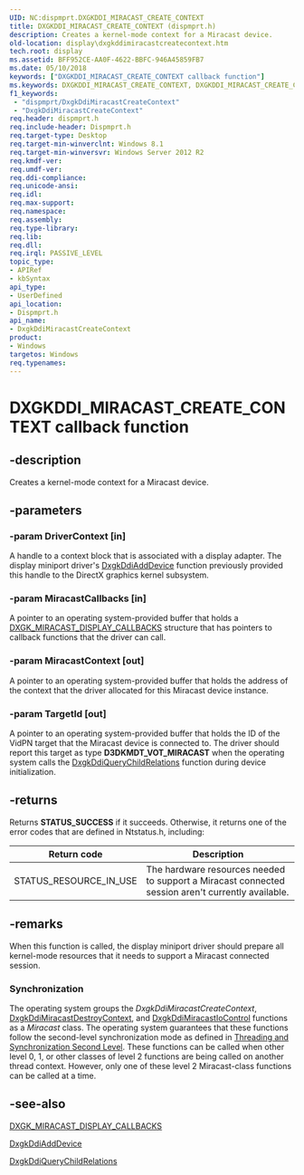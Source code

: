 ```yaml
---
UID: NC:dispmprt.DXGKDDI_MIRACAST_CREATE_CONTEXT
title: DXGKDDI_MIRACAST_CREATE_CONTEXT (dispmprt.h)
description: Creates a kernel-mode context for a Miracast device.
old-location: display\dxgkddimiracastcreatecontext.htm
tech.root: display
ms.assetid: BFF952CE-AA0F-4622-BBFC-946A45859FB7
ms.date: 05/10/2018
keywords: ["DXGKDDI_MIRACAST_CREATE_CONTEXT callback function"]
ms.keywords: DXGKDDI_MIRACAST_CREATE_CONTEXT, DXGKDDI_MIRACAST_CREATE_CONTEXT callback, DxgkDdiMiracastCreateContext, DxgkDdiMiracastCreateContext callback function [Display Devices], display.dxgkddimiracastcreatecontext, dispmprt/DxgkDdiMiracastCreateContext
f1_keywords:
 - "dispmprt/DxgkDdiMiracastCreateContext"
 - "DxgkDdiMiracastCreateContext"
req.header: dispmprt.h
req.include-header: Dispmprt.h
req.target-type: Desktop
req.target-min-winverclnt: Windows 8.1
req.target-min-winversvr: Windows Server 2012 R2
req.kmdf-ver: 
req.umdf-ver: 
req.ddi-compliance: 
req.unicode-ansi: 
req.idl: 
req.max-support: 
req.namespace: 
req.assembly: 
req.type-library: 
req.lib: 
req.dll: 
req.irql: PASSIVE_LEVEL
topic_type:
- APIRef
- kbSyntax
api_type:
- UserDefined
api_location:
- Dispmprt.h
api_name:
- DxgkDdiMiracastCreateContext
product:
- Windows
targetos: Windows
req.typenames: 
---
```


# DXGKDDI_MIRACAST_CREATE_CONTEXT callback function


## -description


Creates a kernel-mode context for a Miracast device.


## -parameters




### -param DriverContext [in]

A handle to a context block that is associated with a display adapter. The display miniport driver's <a href="https://docs.microsoft.com/windows-hardware/drivers/ddi/dispmprt/nc-dispmprt-dxgkddi_add_device">DxgkDdiAddDevice</a> function previously provided this handle to the DirectX graphics kernel subsystem.


### -param MiracastCallbacks [in]

A pointer to an operating system-provided buffer that holds a <a href="https://docs.microsoft.com/windows-hardware/drivers/ddi/dispmprt/ns-dispmprt-_dxgk_miracast_display_callbacks">DXGK_MIRACAST_DISPLAY_CALLBACKS</a> structure that has pointers to callback functions that the driver can call.


### -param MiracastContext [out]

A pointer to an operating system-provided buffer that holds the address of the context that the driver allocated for this Miracast device instance.


### -param TargetId [out]

A pointer to an operating system-provided buffer that holds the  ID of the VidPN target that the Miracast device is connected to. The driver should report this target as type <b>D3DKMDT_VOT_MIRACAST</b> when the operating system calls the <a href="https://docs.microsoft.com/windows-hardware/drivers/ddi/dispmprt/nc-dispmprt-dxgkddi_query_child_relations">DxgkDdiQueryChildRelations</a> function during device initialization.


## -returns



Returns <b>STATUS_SUCCESS</b> if it succeeds. Otherwise, it returns one of the error codes that are defined in Ntstatus.h, including:

|Return code|Description|
|--- |--- |
|STATUS_RESOURCE_IN_USE|The hardware resources needed to support a Miracast connected session aren't currently available.|


## -remarks



When this function is called, the display miniport driver should prepare all kernel-mode resources that it needs to support a Miracast connected session.

<h3><a id="Synchronization"></a><a id="synchronization"></a><a id="SYNCHRONIZATION"></a>Synchronization</h3>
The operating system groups the <i>DxgkDdiMiracastCreateContext</i>, <a href="https://docs.microsoft.com/windows-hardware/drivers/ddi/dispmprt/nc-dispmprt-dxgkddi_miracast_destroy_context">DxgkDdiMiracastDestroyContext</a>, and <a href="https://docs.microsoft.com/windows-hardware/drivers/ddi/dispmprt/nc-dispmprt-dxgkddi_miracast_handle_io_control">DxgkDdiMiracastIoControl</a> functions as a <i>Miracast</i> class. The operating system guarantees that these functions follow the second-level synchronization mode as defined in <a href="https://docs.microsoft.com/windows-hardware/drivers/display/threading-and-synchronization-second-level">Threading and Synchronization Second Level</a>. These functions can be called when other level 0, 1, or other classes of level 2 functions are being called on another thread context. However, only one of these level 2 Miracast-class functions can be called at a time.




## -see-also




<a href="https://docs.microsoft.com/windows-hardware/drivers/ddi/dispmprt/ns-dispmprt-_dxgk_miracast_display_callbacks">DXGK_MIRACAST_DISPLAY_CALLBACKS</a>



<a href="https://docs.microsoft.com/windows-hardware/drivers/ddi/dispmprt/nc-dispmprt-dxgkddi_add_device">DxgkDdiAddDevice</a>



<a href="https://docs.microsoft.com/windows-hardware/drivers/ddi/dispmprt/nc-dispmprt-dxgkddi_query_child_relations">DxgkDdiQueryChildRelations</a>
 

 

